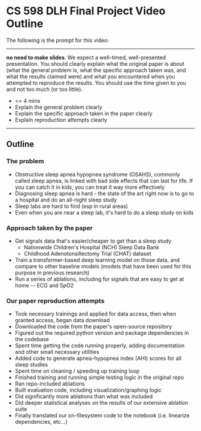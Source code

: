 # CS 598 DLH Final Project Video Outline

The following is the prompt for this video:

---
**no need to make slides**. We expect a well-timed, well-presented presentation. You should clearly explain what the original paper is about (what the general problem is, what the specific approach taken was, and what the results claimed were) and what you encountered when you attempted to reproduce the results. You should use the time given to you and not too much (or too little).

* <= 4 mins
* Explain the general problem clearly
* Explain the specific approach taken in the paper clearly
* Explain reproduction attempts clearly
---

## Outline

### The problem

- Obstructive sleep apnea hypopnea syndrome (OSAHS), commonly called sleep apnea, is linked with bad side effects that can last for life. If you can catch it in kids, you can treat it way more effectively
- Diagnosing sleep apnea is hard - the state of the art right now is to go to a hospital and do an all-night sleep study
- Sleep labs are hard to find (esp in rural areas)
- Even when you are near a sleep lab, it's hard to do a sleep study on kids

### Approach taken by the paper

- Get signals data that's easier/cheaper to get than a sleep study
    - Nationwide Children's Hospital (NCH) Sleep Data Bank
    - Childhood Adenotonsillectomy Trial (CHAT) dataset
- Train a transformer-based deep learning model on those data, and compare to other baseline models (models that have been used for this purpose in previous research)
- Run a series of ablations, including for signals that are easy to get at home -- ECG and SpO2

### Our paper reproduction attempts

- Took necessary trainings and applied for data access, then when granted access, began data download
- Downloaded the code from the paper's open-source repository
- Figured out the required python version and package dependencies in the codebase
- Spent time getting the code running properly, adding documentation and other small necessary utilities
- Added code to generate apnea-hypopnea index (AHI) scores for all sleep studies
- Spent time on cleaning / speeding up training loop
- Finished training and running simple testing logic in the original repo
- Ran repo-included ablations
- Built evaluation code, including visualization/graphing logic
- Did significantly more ablations than what was included
- Did deeper statistical analyses on the results of our extensive ablation suite
- Finally translated our on-filesystem code to the notebook (i.e. linearize dependencies, etc...)
